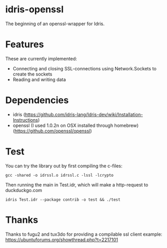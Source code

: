 # idris-openssl
The beginning of an openssl-wrapper for Idris.

# Features
These are currently implemented:
* Connecting and closing SSL-connections using Network.Sockets to create the sockets
* Reading and writing data

# Dependencies
* idris (https://github.com/idris-lang/Idris-dev/wiki/Installation-Instructions)
* openssl (I used 1.0.2n on OSX installed through homebrew) (https://github.com/openssl/openssl)

# Test
You can try the library out by first compiling the c-files:

```
gcc -shared -o idrssl.o idrssl.c -lssl -lcrypto
```

Then running the main in Test.idr, which will make a http-request to duckduckgo.com

```
idris Test.idr --package contrib -o test && ./test
```
# Thanks
Thanks to fugu2 and tux3do for providing a compilable ssl client example: https://ubuntuforums.org/showthread.php?t=2217101

